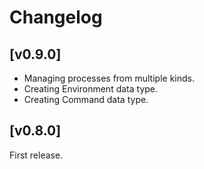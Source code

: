 
# Changelog

## [v0.9.0]

- Managing processes from multiple kinds.
- Creating Environment data type.
- Creating Command data type.

## [v0.8.0]

First release.